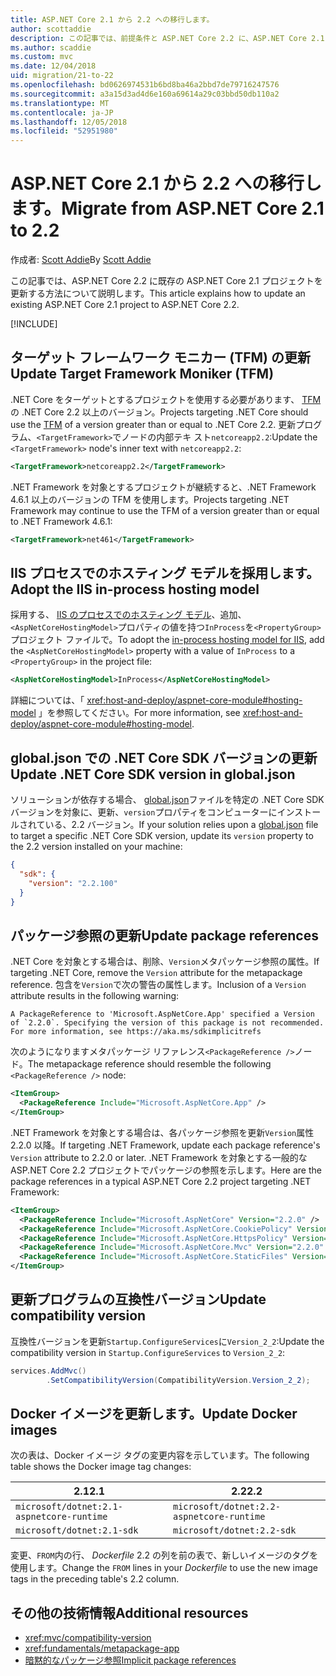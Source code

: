 ```yaml
---
title: ASP.NET Core 2.1 から 2.2 への移行します。
author: scottaddie
description: この記事では、前提条件と ASP.NET Core 2.2 に、ASP.NET Core 2.1 のプロジェクトを移行する最も一般的な手順について説明します。
ms.author: scaddie
ms.custom: mvc
ms.date: 12/04/2018
uid: migration/21-to-22
ms.openlocfilehash: bd0626974531b6bd8ba46a2bbd7de79716247576
ms.sourcegitcommit: a3a15d3ad4d6e160a69614a29c03bbd50db110a2
ms.translationtype: MT
ms.contentlocale: ja-JP
ms.lasthandoff: 12/05/2018
ms.locfileid: "52951980"
---
```

# <a name="migrate-from-aspnet-core-21-to-22"></a><span data-ttu-id="450b0-103">ASP.NET Core 2.1 から 2.2 への移行します。</span><span class="sxs-lookup"><span data-stu-id="450b0-103">Migrate from ASP.NET Core 2.1 to 2.2</span></span>

<span data-ttu-id="450b0-104">作成者: [Scott Addie](https://github.com/scottaddie)</span><span class="sxs-lookup"><span data-stu-id="450b0-104">By [Scott Addie](https://github.com/scottaddie)</span></span>

<span data-ttu-id="450b0-105">この記事では、ASP.NET Core 2.2 に既存の ASP.NET Core 2.1 プロジェクトを更新する方法について説明します。</span><span class="sxs-lookup"><span data-stu-id="450b0-105">This article explains how to update an existing ASP.NET Core 2.1 project to ASP.NET Core 2.2.</span></span>

[!INCLUDE[](~/includes/net-core-prereqs-all-2.2.md)]

## <a name="update-target-framework-moniker-tfm"></a><span data-ttu-id="450b0-106">ターゲット フレームワーク モニカー (TFM) の更新</span><span class="sxs-lookup"><span data-stu-id="450b0-106">Update Target Framework Moniker (TFM)</span></span>

<span data-ttu-id="450b0-107">.NET Core をターゲットとするプロジェクトを使用する必要があります、 [TFM](/dotnet/standard/frameworks#referring-to-frameworks)の .NET Core 2.2 以上のバージョン。</span><span class="sxs-lookup"><span data-stu-id="450b0-107">Projects targeting .NET Core should use the [TFM](/dotnet/standard/frameworks#referring-to-frameworks) of a version greater than or equal to .NET Core 2.2.</span></span> <span data-ttu-id="450b0-108">更新プログラム、`<TargetFramework>`でノードの内部テキ スト`netcoreapp2.2`:</span><span class="sxs-lookup"><span data-stu-id="450b0-108">Update the `<TargetFramework>` node's inner text with `netcoreapp2.2`:</span></span>

```xml
<TargetFramework>netcoreapp2.2</TargetFramework>
```

<span data-ttu-id="450b0-109">.NET Framework を対象とするプロジェクトが継続すると、.NET Framework 4.6.1 以上のバージョンの TFM を使用します。</span><span class="sxs-lookup"><span data-stu-id="450b0-109">Projects targeting .NET Framework may continue to use the TFM of a version greater than or equal to .NET Framework 4.6.1:</span></span>

```xml
<TargetFramework>net461</TargetFramework>
```

## <a name="adopt-the-iis-in-process-hosting-model"></a><span data-ttu-id="450b0-110">IIS プロセスでのホスティング モデルを採用します。</span><span class="sxs-lookup"><span data-stu-id="450b0-110">Adopt the IIS in-process hosting model</span></span>

<span data-ttu-id="450b0-111">採用する、 [IIS のプロセスでのホスティング モデル](xref:fundamentals/servers/aspnet-core-module#in-process-hosting-model)、追加、`<AspNetCoreHostingModel>`プロパティの値を持つ`InProcess`を`<PropertyGroup>`プロジェクト ファイルで。</span><span class="sxs-lookup"><span data-stu-id="450b0-111">To adopt the [in-process hosting model for IIS](xref:fundamentals/servers/aspnet-core-module#in-process-hosting-model), add the `<AspNetCoreHostingModel>` property with a value of `InProcess` to a `<PropertyGroup>` in the project file:</span></span>

```xml
<AspNetCoreHostingModel>InProcess</AspNetCoreHostingModel>
```

<span data-ttu-id="450b0-112">詳細については、「 <xref:host-and-deploy/aspnet-core-module#hosting-model> 」を参照してください。</span><span class="sxs-lookup"><span data-stu-id="450b0-112">For more information, see <xref:host-and-deploy/aspnet-core-module#hosting-model>.</span></span>

## <a name="update-net-core-sdk-version-in-globaljson"></a><span data-ttu-id="450b0-113">global.json での .NET Core SDK バージョンの更新</span><span class="sxs-lookup"><span data-stu-id="450b0-113">Update .NET Core SDK version in global.json</span></span>

<span data-ttu-id="450b0-114">ソリューションが依存する場合、 [global.json](/dotnet/core/tools/global-json)ファイルを特定の .NET Core SDK バージョンを対象に、更新、`version`プロパティをコンピューターにインストールされている、2.2 バージョン。</span><span class="sxs-lookup"><span data-stu-id="450b0-114">If your solution relies upon a [global.json](/dotnet/core/tools/global-json) file to target a specific .NET Core SDK version, update its `version` property to the 2.2 version installed on your machine:</span></span>

```json
{
  "sdk": {
    "version": "2.2.100"
  }
}
```

## <a name="update-package-references"></a><span data-ttu-id="450b0-115">パッケージ参照の更新</span><span class="sxs-lookup"><span data-stu-id="450b0-115">Update package references</span></span>

<span data-ttu-id="450b0-116">.NET Core を対象とする場合は、削除、`Version`メタパッケージ参照の属性。</span><span class="sxs-lookup"><span data-stu-id="450b0-116">If targeting .NET Core, remove the `Version` attribute for the metapackage reference.</span></span> <span data-ttu-id="450b0-117">包含を`Version`で次の警告の属性します。</span><span class="sxs-lookup"><span data-stu-id="450b0-117">Inclusion of a `Version` attribute results in the following warning:</span></span>

```console
A PackageReference to 'Microsoft.AspNetCore.App' specified a Version of `2.2.0`. Specifying the version of this package is not recommended. For more information, see https://aka.ms/sdkimplicitrefs
```

<span data-ttu-id="450b0-118">次のようになりますメタパッケージ リファレンス`<PackageReference />`ノード。</span><span class="sxs-lookup"><span data-stu-id="450b0-118">The metapackage reference should resemble the following `<PackageReference />` node:</span></span>

```xml
<ItemGroup>
  <PackageReference Include="Microsoft.AspNetCore.App" />
</ItemGroup>
```

<span data-ttu-id="450b0-119">.NET Framework を対象とする場合は、各パッケージ参照を更新`Version`属性 2.2.0 以降。</span><span class="sxs-lookup"><span data-stu-id="450b0-119">If targeting .NET Framework, update each package reference's `Version` attribute to 2.2.0 or later.</span></span> <span data-ttu-id="450b0-120">.NET Framework を対象とする一般的な ASP.NET Core 2.2 プロジェクトでパッケージの参照を示します。</span><span class="sxs-lookup"><span data-stu-id="450b0-120">Here are the package references in a typical ASP.NET Core 2.2 project targeting .NET Framework:</span></span>

```xml
<ItemGroup>
  <PackageReference Include="Microsoft.AspNetCore" Version="2.2.0" />
  <PackageReference Include="Microsoft.AspNetCore.CookiePolicy" Version="2.2.0" />
  <PackageReference Include="Microsoft.AspNetCore.HttpsPolicy" Version="2.2.0"/>
  <PackageReference Include="Microsoft.AspNetCore.Mvc" Version="2.2.0" />
  <PackageReference Include="Microsoft.AspNetCore.StaticFiles" Version="2.2.0" />
</ItemGroup>
```

## <a name="update-compatibility-version"></a><span data-ttu-id="450b0-121">更新プログラムの互換性バージョン</span><span class="sxs-lookup"><span data-stu-id="450b0-121">Update compatibility version</span></span>

<span data-ttu-id="450b0-122">互換性バージョンを更新`Startup.ConfigureServices`に`Version_2_2`:</span><span class="sxs-lookup"><span data-stu-id="450b0-122">Update the compatibility version in `Startup.ConfigureServices` to `Version_2_2`:</span></span>

```csharp
services.AddMvc()
        .SetCompatibilityVersion(CompatibilityVersion.Version_2_2);
```

## <a name="update-docker-images"></a><span data-ttu-id="450b0-123">Docker イメージを更新します。</span><span class="sxs-lookup"><span data-stu-id="450b0-123">Update Docker images</span></span>

<span data-ttu-id="450b0-124">次の表は、Docker イメージ タグの変更内容を示しています。</span><span class="sxs-lookup"><span data-stu-id="450b0-124">The following table shows the Docker image tag changes:</span></span>

|<span data-ttu-id="450b0-125">2.1</span><span class="sxs-lookup"><span data-stu-id="450b0-125">2.1</span></span>                                       |<span data-ttu-id="450b0-126">2.2</span><span class="sxs-lookup"><span data-stu-id="450b0-126">2.2</span></span>                                       |
|------------------------------------------|------------------------------------------|
|`microsoft/dotnet:2.1-aspnetcore-runtime` |`microsoft/dotnet:2.2-aspnetcore-runtime` |
|`microsoft/dotnet:2.1-sdk`                |`microsoft/dotnet:2.2-sdk`                |

<span data-ttu-id="450b0-127">変更、`FROM`内の行、 *Dockerfile* 2.2 の列を前の表で、新しいイメージのタグを使用します。</span><span class="sxs-lookup"><span data-stu-id="450b0-127">Change the `FROM` lines in your *Dockerfile* to use the new image tags in the preceding table's 2.2 column.</span></span>

## <a name="additional-resources"></a><span data-ttu-id="450b0-128">その他の技術情報</span><span class="sxs-lookup"><span data-stu-id="450b0-128">Additional resources</span></span>

* <xref:mvc/compatibility-version>
* <xref:fundamentals/metapackage-app>
* [<span data-ttu-id="450b0-129">暗黙的なパッケージ参照</span><span class="sxs-lookup"><span data-stu-id="450b0-129">Implicit package references</span></span>](/dotnet/core/tools/csproj#implicit-package-references)
